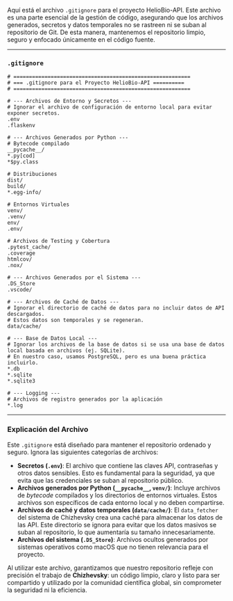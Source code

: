 Aquí está el archivo `.gitignore` para el proyecto HelioBio-API. Este archivo es una parte esencial de la gestión de código, asegurando que los archivos generados, secretos y datos temporales no se rastreen ni se suban al repositorio de Git. De esta manera, mantenemos el repositorio limpio, seguro y enfocado únicamente en el código fuente.

-----

### `.gitignore`

```
# =========================================================
# === .gitignore para el Proyecto HelioBio-API ==========
# =========================================================

# --- Archivos de Entorno y Secretos ---
# Ignorar el archivo de configuración de entorno local para evitar exponer secretos.
.env
.flaskenv

# --- Archivos Generados por Python ---
# Bytecode compilado
__pycache__/
*.py[cod]
*$py.class

# Distribuciones
dist/
build/
*.egg-info/

# Entornos Virtuales
venv/
.venv/
env/
.env/

# Archivos de Testing y Cobertura
.pytest_cache/
.coverage
htmlcov/
.nox/

# --- Archivos Generados por el Sistema ---
.DS_Store
.vscode/

# --- Archivos de Caché de Datos ---
# Ignorar el directorio de caché de datos para no incluir datos de API descargados.
# Estos datos son temporales y se regeneran.
data/cache/

# --- Base de Datos Local ---
# Ignorar los archivos de la base de datos si se usa una base de datos local basada en archivos (ej. SQLite).
# En nuestro caso, usamos PostgreSQL, pero es una buena práctica incluirlo.
*.db
*.sqlite
*.sqlite3

# --- Logging ---
# Archivos de registro generados por la aplicación
*.log
```

-----

### Explicación del Archivo

Este `.gitignore` está diseñado para mantener el repositorio ordenado y seguro. Ignora las siguientes categorías de archivos:

  * **Secretos (`.env`)**: El archivo que contiene las claves API, contraseñas y otros datos sensibles. Esto es fundamental para la seguridad, ya que evita que las credenciales se suban al repositorio público.
  * **Archivos generados por Python (`__pycache__`, `venv/`)**: Incluye archivos de *bytecode* compilados y los directorios de entornos virtuales. Estos archivos son específicos de cada entorno local y no deben compartirse.
  * **Archivos de caché y datos temporales (`data/cache/`)**: El `data_fetcher` del sistema de Chizhevsky crea una caché para almacenar los datos de las API. Este directorio se ignora para evitar que los datos masivos se suban al repositorio, lo que aumentaría su tamaño innecesariamente.
  * **Archivos del sistema (`.DS_Store`)**: Archivos ocultos generados por sistemas operativos como macOS que no tienen relevancia para el proyecto.

Al utilizar este archivo, garantizamos que nuestro repositorio refleje con precisión el trabajo de **Chizhevsky**: un código limpio, claro y listo para ser compartido y utilizado por la comunidad científica global, sin comprometer la seguridad ni la eficiencia.
